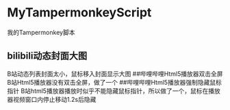 # MyTampermonkeyScript
我的Tampermonkey脚本
## bilibili动态封面大图
B站动态列表封面太小，鼠标移入封面显示大图
##哔哩哔哩Html5播放器双击全屏
B站Html5播放器没有双击全屏，做了一个
##哔哩哔哩Html5播放器强制隐藏鼠标指针
B站html5播放器播放时似乎不能隐藏鼠标指针，所以做了一个，鼠标在播放器视频窗口内停止移动1.2s后隐藏
